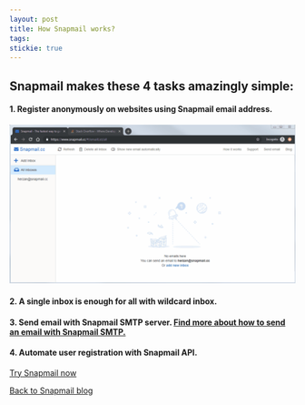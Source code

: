 ```yaml
---
layout: post
title: How Snapmail works?
tags: 
stickie: true
---
```


## Snapmail makes these 4 tasks amazingly simple:

#### 1. Register anonymously on websites using Snapmail email address.
![Register anonymously](/assets/post_resource/snapmail.gif)

#### 2. A single inbox is enough for all with wildcard inbox.

#### 3. Send email with Snapmail SMTP server. <a target='_blank' href="https://blog.snapmail.cc/2019/11/30/snapmail-smtp.html">Find more about how to send an email with Snapmail SMTP.</a>

#### 4. Automate user registration with Snapmail API.

<a target="_blank" href="https://www.snapmail.cc"><i class="fa fa-envelope a"></i> Try Snapmail now</a>

<a href="https://blog.snapmail.cc"><i class="fa fa-arrow-circle-left"></i> Back to Snapmail blog</a>